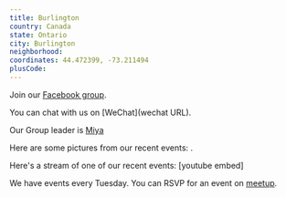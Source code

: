 ```yaml
---
title: Burlington
country: Canada
state: Ontario
city: Burlington
neighborhood: 
coordinates: 44.472399, -73.211494
plusCode:
---
```

Join our [Facebook group](https://www.facebook.com/groups/free.code.camp.burlington).

You can chat with us on [WeChat](wechat URL).

Our Group leader is [Miya](freecodecamp.org/miya)

Here are some pictures from our recent events:
![]().

Here's a stream of one of our recent events:
[youtube embed]

We have events every Tuesday. You can RSVP for an event on [meetup](meetupurl).
